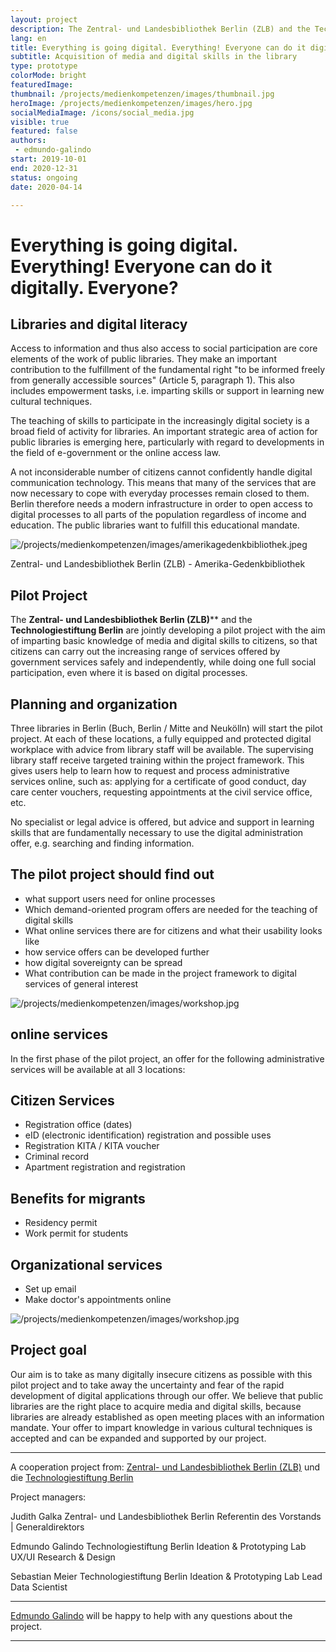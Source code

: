 ```yaml
---
layout: project
description: The Zentral- und Landesbibliothek Berlin (ZLB) and the Technologiestiftung Berlin are jointly developing a pilot project with the aim of imparting basic knowledge of media and digital skills to citizens, so that citizens can complete the increasing range of services offered by government services safely and independently, while ensuring full social participation, wherever it relies on digital processes.
lang: en
title: Everything is going digital. Everything! Everyone can do it digitally. Everyone?
subtitle: Acquisition of media and digital skills in the library
type: prototype
colorMode: bright
featuredImage: 
thumbnail: /projects/medienkompetenzen/images/thumbnail.jpg
heroImage: /projects/medienkompetenzen/images/hero.jpg
socialMediaImage: /icons/social_media.jpg
visible: true
featured: false
authors: 
 - edmundo-galindo
start: 2019-10-01
end: 2020-12-31
status: ongoing
date: 2020-04-14

---
```


# Everything is going digital. Everything! Everyone can do it digitally. Everyone?

## Libraries and digital literacy

Access to information and thus also access to social participation are core elements of the work of public libraries. They make an important contribution to the fulfillment of the fundamental right "to be informed freely from generally accessible sources" (Article 5, paragraph 1). This also includes empowerment tasks, i.e. imparting skills or support in learning new cultural techniques.

The teaching of skills to participate in the increasingly digital society is a broad field of activity for libraries. An important strategic area of ​​action for public libraries is emerging here, particularly with regard to developments in the field of e-government or the online access law.

A not inconsiderable number of citizens cannot confidently handle digital communication technology. This means that many of the services that are now necessary to cope with everyday processes remain closed to them. Berlin therefore needs a modern infrastructure in order to open access to digital processes to all parts of the population regardless of income and education. The public libraries want to fulfill this educational mandate.

![/projects/medienkompetenzen/images/amerikagedenkbibliothek.jpeg](Website%20I%20P%20Lab%2001%20Einf%20hrung/AmerikaGedenkbibliothek004.jpeg)

Zentral- und Landesbibliothek Berlin (ZLB) - Amerika-Gedenkbibliothek

## Pilot Project

The **Zentral- und Landesbibliothek Berlin (ZLB)**** and the **Technologiestiftung Berlin** are jointly developing a pilot project with the aim of imparting basic knowledge of media and digital skills to citizens, so that citizens can carry out the increasing range of services offered by government services safely and independently, while doing one full social participation, even where it is based on digital processes.

## Planning and organization

Three libraries in Berlin (Buch, Berlin / Mitte and Neukölln) will start the pilot project. At each of these locations, a fully equipped and protected digital workplace with advice from library staff will be available. The supervising library staff receive targeted training within the project framework. This gives users help to learn how to request and process administrative services online, such as: applying for a certificate of good conduct, day care center vouchers, requesting appointments at the civil service office, etc.

No specialist or legal advice is offered, but advice and support in learning skills that are fundamentally necessary to use the digital administration offer, e.g. searching and finding information.

## The pilot project should find out

- what support users need for online processes
- Which demand-oriented program offers are needed for the teaching of digital skills
- What online services there are for citizens and what their usability looks like
- how service offers can be developed further
- how digital sovereignty can be spread
- What contribution can be made in the project framework to digital services of general interest

![/projects/medienkompetenzen/images/workshop.jpg](Website%20I%20P%20Lab%2001%20Einf%20hrung/IMG_0784.jpg)

## online services

In the first phase of the pilot project, an offer for the following administrative services will be available at all 3 locations:

## Citizen Services

- Registration office (dates)
- eID (electronic identification) registration and possible uses
- Registration KITA / KITA voucher
- Criminal record
- Apartment registration and registration

## Benefits for migrants

- Residency permit
- Work permit for students

## Organizational services

- Set up email
- Make doctor's appointments online

![/projects/medienkompetenzen/images/workshop.jpg](Website%20I%20P%20Lab%2001%20Einf%20hrung/thumbnail.jpg)

## Project goal

Our aim is to take as many digitally insecure citizens as possible with this pilot project and to take away the uncertainty and fear of the rapid development of digital applications through our offer. We believe that public libraries are the right place to acquire media and digital skills, because libraries are already established as open meeting places with an information mandate. Your offer to impart knowledge in various cultural techniques is accepted and can be expanded and supported by our project.

---

A cooperation project from: 
[Zentral- und Landesbibliothek Berlin (ZLB)](https://www.zlb.de/) und die [Technologiestiftung Berlin](https://www.technologiestiftung-berlin.de/de/startseite/)

Project managers:

Judith Galka
Zentral- und Landesbibliothek Berlin
Referentin des Vorstands | Generaldirektors

Edmundo Galindo
Technologiestiftung Berlin
Ideation & Prototyping Lab
UX/UI Research & Design

Sebastian Meier 
Technologiestiftung Berlin
Ideation & Prototyping Lab
Lead Data Scientist

---

[Edmundo Galindo](galindo@technologiestiftung-berlin.de) will be happy to help with any questions about the project.

---